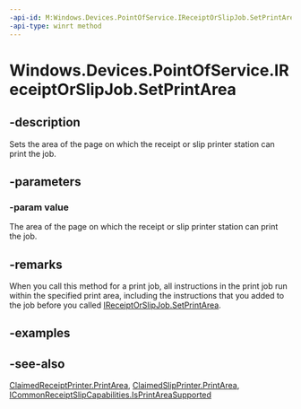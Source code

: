 ----api-id: M:Windows.Devices.PointOfService.IReceiptOrSlipJob.SetPrintArea(Windows.Foundation.Rect)
-api-type: winrt method
---<!-- Method syntaxpublic void SetPrintArea(Windows.Foundation.Rect value)--># Windows.Devices.PointOfService.IReceiptOrSlipJob.SetPrintArea## -descriptionSets the area of the page on which the receipt or slip printer station can print the job.## -parameters### -param valueThe area of the page on which the receipt or slip printer station can print the job.## -remarksWhen you call this method for a print job, all instructions in the print job run within the specified print area, including the instructions that you added to the job before you called [IReceiptOrSlipJob.SetPrintArea](ireceiptorslipjob_setprintarea.md).## -examples## -see-also[ClaimedReceiptPrinter.PrintArea](claimedreceiptprinter_printarea.md), [ClaimedSlipPrinter.PrintArea](claimedslipprinter_printarea.md), [ICommonReceiptSlipCapabilities.IsPrintAreaSupported](icommonreceiptslipcapabilities_isprintareasupported.md)